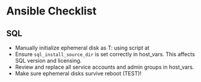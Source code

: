 # Ansible Checklist

## SQL
* Manually initialize ephemeral disk as T: using script at 
* Ensure `sql_install_source_dir` is set correctly in host_vars. This affects SQL version and licensing.
* Review and replace all service accounts and admin groups in host_vars.
* Make sure ephemeral disks survive reboot (TEST)!